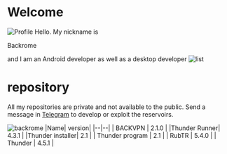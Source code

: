 ﻿# Welcome
![Profile](https://s2.uupload.ir/files/20221223_070509_aal.png)
Hello. My nickname is <p class='blink'>Backrome</p> and I am an Android developer as well as a desktop developer
![list](https://s2.uupload.ir/files/20221223_071236_1uy9.png)
# repository

All my repositories are private and not available to the public.
Send a message in [Telegram](https://t.me/backrome777) to develop or exploit the reservoirs.

 

 ![backrome](https://s2.uupload.ir/files/img_20221111_213053_491_db3c.jpg)
|Name| version|
|--|--|
| BACKVPN | 2.1.0 |
|Thunder Runner| 4.3.1 |
|Thunder installer| 2.1 |
| Thunder program | 2.1 |
| RubTR | 5.4.0 |
| Thunder | 4.5.1 |


